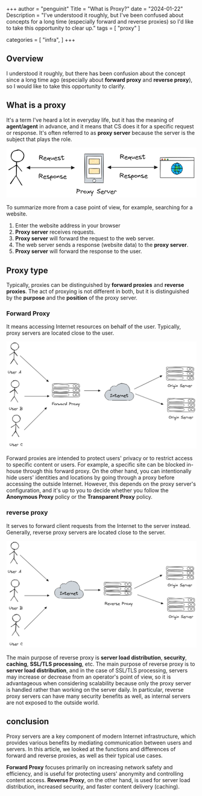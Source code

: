 +++
author = "penguinit"
Title = "What is Proxy?"
date = "2024-01-22"
Description = "I've understood it roughly, but I've been confused about concepts for a long time (especially forward and reverse proxies) so I'd like to take this opportunity to clear up."
tags = [
"proxy"
]

categories = [
"infra",
]
+++

## Overview

I understood it roughly, but there has been confusion about the concept since a long time ago (especially about **forward proxy** and **reverse proxy**), so I would like to take this opportunity to clarify.

## What is a proxy

It's a term I've heard a lot in everyday life, but it has the meaning of **agent/agent** in advance, and it means that CS does it for a specific request or response. It's often referred to as **proxy server** because the server is the subject that plays the role.

![Untitled](images/Untitled.png)

To summarize more from a case point of view, for example, searching for a website.

1. Enter the website address in your browser
2. **Proxy server** receives requests.
3. **Proxy server** will forward the request to the web server.
4. The web server sends a response (website data) to the **proxy server**.
5. **Proxy server** will forward the response to the user.

## Proxy type

Typically, proxies can be distinguished by **forward proxies** and **reverse proxies**. The act of proxying is not different in both, but it is distinguished by the **purpose** and the **position** of the proxy server.

### Forward Proxy

It means accessing Internet resources on behalf of the user. Typically, proxy servers are located close to the user.

![Untitled](images/Untitled%201.png)

Forward proxies are intended to protect users' privacy or to restrict access to specific content or users. For example, a specific site can be blocked in-house through this forward proxy. On the other hand, you can intentionally hide users' identities and locations by going through a proxy before accessing the outside Internet. However, this depends on the proxy server's configuration, and it's up to you to decide whether you follow the **Anonymous Proxy** policy or the **Transparent Proxy** policy.

### reverse proxy

It serves to forward client requests from the Internet to the server instead. Generally, reverse proxy servers are located close to the server.

![Untitled](images/Untitled%202.png)

The main purpose of reverse proxy is **server load distribution**, **security**, **caching**, **SSL/TLS processing**, etc. The main purpose of reverse proxy is to **server load distribution**, and in the case of SSL/TLS processing, servers may increase or decrease from an operator's point of view, so it is advantageous when considering scalability because only the proxy server is handled rather than working on the server daily. In particular, reverse proxy servers can have many security benefits as well, as internal servers are not exposed to the outside world.

## conclusion

Proxy servers are a key component of modern Internet infrastructure, which provides various benefits by mediating communication between users and servers. In this article, we looked at the functions and differences of forward and reverse proxies, as well as their typical use cases.

**Forward Proxy** focuses primarily on increasing network safety and efficiency, and is useful for protecting users' anonymity and controlling content access. **Reverse Proxy**, on the other hand, is used for server load distribution, increased security, and faster content delivery (caching).
